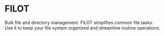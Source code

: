 # FILOT
Bulk file and directory management. FILOT simplifies common file tasks. Use it to keep your file system organized and streamline routine operations.
